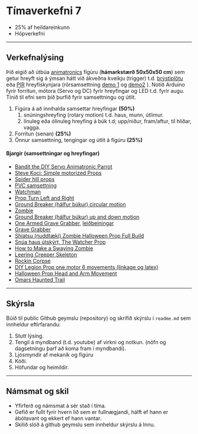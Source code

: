 # Tímaverkefni 7 

- 25% af heildareinkunn
- Hópverkefni 

---

## Verkefnalýsing 

Þið eigið að útbúa [animatronics](https://en.wikipedia.org/wiki/Animatronics) fígúru (**hámarkstærð 50x50x50 cm**) sem getur hreyft sig á ýmsan hátt við ákveðna kveikju (trigger) t.d. [þrýstiplötu](https://www.instructables.com/Use-a-DIY-Pressure-Plate-Switch-to-Automate-Your-H/) eða [PIR](https://lastminuteengineers.com/pir-sensor-arduino-tutorial/) hreyfiskynjara (rörsamsettning [demo 1](https://www.instructables.com/Test-Project-8/) og [demo2](https://www.youtube.com/watch?v=aPhuZUS0zrc&ab_channel=Halstaff%27sAnimatronicWorkshop) ). Notið Arduino fyrir forritun, mótora (Servo og DC) fyrir hreyfingar og LED t.d. fyrir augu. Tínið til efni sem þið þurfið fyrir samsettningu og útlit.

1. Fígúra á að innihalda samsettar hreyfingar **(50%)**
   1. snúningshreyfing (rotary motion) t.d. haus, munn, útlimur.
   1. línuleg eða ólínuleg hreyfing á búk t.d;  upp/niður, fram/aftur, til hliðar, vagga. 
1. Forritun (senan) **(25%)**
1. Önnur samsettning, tengingar og útlit á fígúru **(25%)**


#### Bjargir (samsettningar og hreyfingar)
- [Bandit the DIY Servo Animatronic Parrot](https://www.servomagazine.com/magazine/article/june2015_Koci)
- [Steve Koci: Simple motorized Props](https://www.youtube.com/watch?v=mDxZNeLr8nI&t=2s&ab_channel=Halstaff%27sAnimatronicWorkshop) 
- [Spider hill props](https://www.spiderhillpropworks.com/ANIMATED-PROP-KITS_c_22.html)
- [PVC samsettning](https://www.youtube.com/watch?v=l5vuAzrqrPg&t=95s)
- [Watchman](https://www.youtube.com/watch?v=2CHneeOAm94&ab_channel=FrightProps)
- [Prop Turn Left and Right](https://www.youtube.com/watch?v=wxkXeRpMUpY&ab_channel=FrightProps)
- [Ground Breaker (hálfur búkur) circular motion](https://www.youtube.com/watch?v=YJYXlgN1PaU)
- [Zombie](https://www.youtube.com/watch?v=OwRc0gdTGVI&ab_channel=FrightProps)
- [Ground Breaker (hálfur búkur) up and down motion](https://www.youtube.com/watch?v=PRvn4GtvLHY&list=RDCMUCJ-O3QztUZ7JTBCsfTUb7vg&start_radio=1&rv=PRvn4GtvLHY&t=4&t=1&t=1&ab_channel=FrightProps) 
- [One Armed Grave Grabber](https://www.youtube.com/watch?v=Ill7k_zleuQ), [leiðbeiningar](http://www.fulcrumsites.com/haunt/html/the_one-armed_grave_grabber.html) 
- [Grave Grabber](http://www.fulcrumsites.com/haunt/html/the_grave_grabber.html)
- [Shiatsu (nuddtæki) Zombie Halloween Prop Full Build](https://www.youtube.com/watch?v=U79K-0LTPQw&ab_channel=Montclair%27sLair)
- [Snúa haus útskýrt, The Watcher Prop](https://www.youtube.com/watch?v=M9avbEOjebE&ab_channel=deoblo85)
- [How to Make a Swaying Zombie](https://www.youtube.com/watch?v=pk85vAiTC9U)
- [Leering Creeper Skeleton](https://www.youtube.com/watch?v=Kyi7D8PKBPQ&ab_channel=deoblo85)
- [Rockin Corpse](https://www.youtube.com/watch?v=x_cv7uOKOZo&ab_channel=deoblo85)
- [DIY Legion Prop one motor 6 movements (linkage og latex)](https://www.youtube.com/watch?v=Bv3bVVeowyg)
- [Halloween Prop Head and Arm Movement](https://www.youtube.com/watch?v=YphVBg4dQjs&ab_channel=MattChampneys)
- [Omars Haunted Trail](http://omarshauntedtrail.com/Props/props.htm)

<!-- 
- [Cauldron creep](https://www.youtube.com/watch?v=4t6pAuB6jDY), [teikningar og mælingar](http://devilschariot.blogspot.com/)
- [How To Scissor Prop part 1](https://www.youtube.com/watch?v=z1G8xuvyhHk&ab_channel=deoblo85),  [scissor part 2](https://www.youtube.com/watch?v=dj2RxPFyLcM&ab_channel=deoblo85), [Zombie clown prop with scissor](https://www.youtube.com/watch?v=Cjkal0K9-PI&ab_channel=deoblo85)
-->

---

## Skýrsla 
Búið til public Github geymslu (repository) og skrifið skýrslu í `readme.md` sem innheldur eftirfarandu: 

1. Stutt lýsing.
1. Tengil á myndband (t.d. youtube) af virkni og notkun. (nöfn og dagsetningu þarf að koma fram í myndbandi).
1. Ljósmyndir af mekaník og fígúru
1. Kóði.
1. Höfundar og heimildir.

--- 

## Námsmat og skil
- Yfirferð og námsmat á sér stað í tíma.
- Gefið er fullt fyrir hvern lið sem er fullnægjandi, hálft ef hann er ábótavant og ekkert ef hann vantar.
- Skilið slóð á github geymslu sem innheldur skýrslu á Innu.


